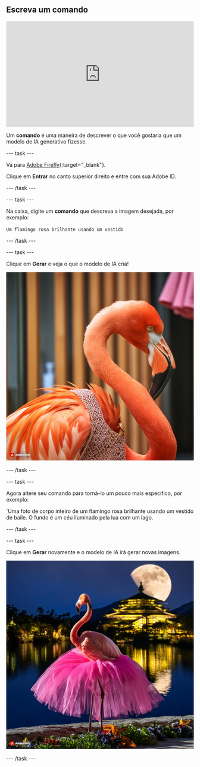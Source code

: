 ## Escreva um comando

<html>
  <div style="position: relative; overflow: hidden; padding-top: 56.25%;">
    <iframe style="position: absolute; top: 0; left: 0; right: 0; width: 100%; height: 100%; border: none;" src="https://www.youtube.com/embed/vzOceje1rH4?rel=0&cc_load_policy=1" allowfullscreen allow="accelerometer; autoplay; clipboard-write; encrypted-media; gyroscope; picture-in-picture; web-share"></iframe>
  </div>
</html>

Um **comando** é uma maneira de descrever o que você gostaria que um modelo de IA generativo fizesse.

\--- task ---

Vá para [Adobe Firefly](https://firefly.adobe.com/){:target="_blank"}.

Clique em **Entrar** no canto superior direito e entre com sua Adobe ID.

\--- /task ---

\--- task ---

Na caixa, digite um **comando** que descreva a imagem desejada, por exemplo:

`Um flamingo rosa brilhante usando um vestido`

\--- /task ---

\--- task ---

Clique em **Gerar** e veja o que o modelo de IA cria!

![Uma imagem gerada por IA de um flamingo rosa brilhante usando um vestido.](images/flamingo1a.jpg)

\--- /task ---

\--- task ---

Agora altere seu comando para torná-lo um pouco mais específico, por exemplo:

\`Uma foto de corpo inteiro de um flamingo rosa brilhante usando um vestido de baile. O fundo é um céu iluminado pela lua com um lago.

\--- /task ---

\--- task ---

Clique em **Gerar** novamente e o modelo de IA irá gerar novas imagens.

![Uma imagem gerada por IA de um flamingo usando um vestido de baile.](images/flamingo2a.jpg)

\--- /task ---
